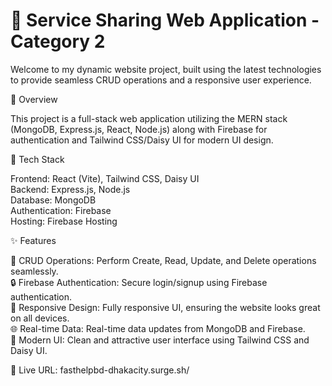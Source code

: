 # 🚀 Service Sharing Web Application - Category 2

Welcome to my dynamic website project, built using the latest technologies to provide seamless CRUD operations and a responsive user experience.

📌 Overview

This project is a full-stack web application utilizing the MERN stack (MongoDB, Express.js, React, Node.js) along with Firebase for authentication and Tailwind CSS/Daisy UI for modern UI design.

🔧 Tech Stack

Frontend: React (Vite), Tailwind CSS, Daisy UI  
Backend: Express.js, Node.js  
Database: MongoDB  
Authentication: Firebase  
Hosting: Firebase Hosting  

✨ Features

🚀 CRUD Operations: Perform Create, Read, Update, and Delete operations seamlessly.  
🔒 Firebase Authentication: Secure login/signup using Firebase authentication.  
📱 Responsive Design: Fully responsive UI, ensuring the website looks great on all devices.  
🌐 Real-time Data: Real-time data updates from MongoDB and Firebase.  
🎨 Modern UI: Clean and attractive user interface using Tailwind CSS and Daisy UI.  

🔗 Live URL: fasthelpbd-dhakacity.surge.sh/

